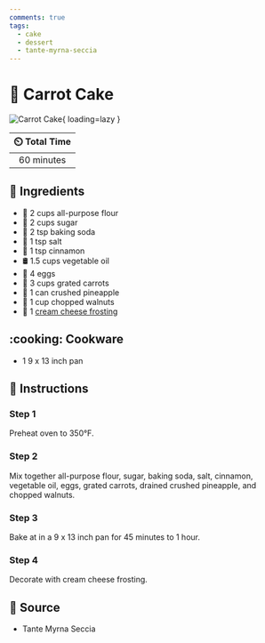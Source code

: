```yaml
---
comments: true
tags:
  - cake
  - dessert
  - tante-myrna-seccia
---
```

# :cake: Carrot Cake

![Carrot Cake](../../assets/images/carrot-cake.jpg){ loading=lazy }

| :timer_clock: Total Time |
|:-----------------------: |
| 60 minutes |

## :salt: Ingredients

- :ear_of_rice: 2 cups all-purpose flour
- :candy: 2 cups sugar
- :cup_with_straw: 2 tsp baking soda
- :salt: 1 tsp salt
- :custard: 1 tsp cinnamon
- :oil_drum: 1.5 cups vegetable oil
- :egg: 4 eggs
- :carrot: 3 cups grated carrots
- :pineapple: 1 can crushed pineapple
- :chestnut: 1 cup chopped walnuts
- :cake: 1 [cream cheese frosting][1]

## :cooking: Cookware

- 1 9 x 13 inch pan

## :pencil: Instructions

### Step 1

Preheat oven to 350°F.

### Step 2

Mix together all-purpose flour, sugar, baking soda, salt, cinnamon, vegetable oil, eggs, grated carrots, drained crushed
pineapple, and chopped walnuts.

### Step 3

Bake at in a 9 x 13 inch pan for 45 minutes to 1 hour.

### Step 4

Decorate with cream cheese frosting.

## :link: Source

- Tante Myrna Seccia

[1]: <../../ingredients/frosting/cream-cheese-frosting.md>
